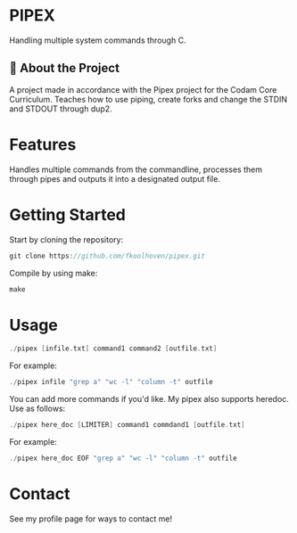   <h1>PIPEX</h1>
  
  <p>
    Handling multiple system commands through C.
  </p>
</div>
  

## :star2: About the Project

A project made in accordance with the Pipex project for the Codam Core Curriculum.
Teaches how to use piping, create forks and change the STDIN and STDOUT through dup2.




# Features

Handles multiple commands from the commandline, processes them through pipes and outputs it into a designated output file.




# Getting Started

Start by cloning the repository:
```c
git clone https://github.com/fkoolhoven/pipex.git
```

Compile by using make:
```c
make
```

# Usage

```c
./pipex [infile.txt] command1 command2 [outfile.txt]
```
For example:
```c
./pipex infile "grep a" "wc -l" "column -t" outfile
```
You can add more commands if you'd like.
My pipex also supports heredoc. Use as follows:
```c
./pipex here_doc [LIMITER] command1 commdand1 [outfile.txt]
```
For example:
```c
./pipex here_doc EOF "grep a" "wc -l" "column -t" outfile
```


# Contact

See my profile page for ways to contact me!

